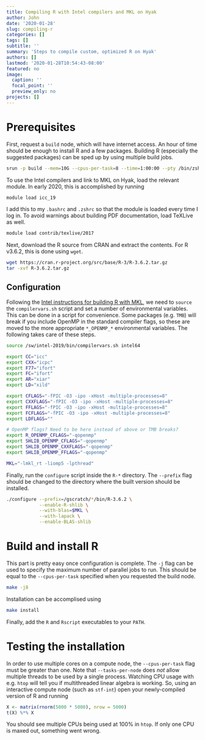 ```yaml
---
title: Compiling R with Intel compilers and MKL on Hyak
author: John
date: '2020-01-28'
slug: compiling-r
categories: []
tags: []
subtitle: ''
summary: 'Steps to compile custom, optimized R on Hyak'
authors: []
lastmod: '2020-01-28T10:54:43-08:00'
featured: no
image:
  caption: ''
  focal_point: ''
  preview_only: no
projects: []
---
```


# Prerequisites

First, request a `build` node, which will have internet access. An hour of time
should be enough to install R and a few packages. Building R (especially the
suggested packages) can be sped up by using multiple build jobs.

```bash
srun -p build --mem=10G --cpus-per-task=8 --time=1:00:00 --pty /bin/zsh
```

To use the Intel compilers and link to MKL on Hyak, load the relevant module. In
early 2020, this is accomplished by running

```bash
module load icc_19
```

I add this to my `.bashrc` and `.zshrc` so that the module is loaded every time
I log in. To avoid warnings about building PDF documentation, load TeXLive as
well.

```bash
module load contrib/texlive/2017
```

Next, download the R source from CRAN and extract the contents. For R v3.6.2, this is done using `wget`.

```bash
wget https://cran.r-project.org/src/base/R-3/R-3.6.2.tar.gz
tar -xvf R-3.6.2.tar.gz
```

## Configuration

Following the [Intel instructions for building R with
MKL](https://software.intel.com/en-us/articles/build-r-301-with-intel-c-compiler-and-intel-mkl-on-linux),
we need to `source` the `compilervars.sh` script and set a number of
environmental variables. This can be done in a script for convenience. Some
packages (e.g. `TMB`) will break if you include OpenMP in the standard compiler
flags, so these are moved to the more appropriate `*_OPENMP_*` environmental
variables. The following takes care of these steps.

```bash
source /sw/intel-2019/bin/compilervars.sh intel64

export CC="icc"
export CXX="icpc"
export F77="ifort"
export FC="ifort"
export AR="xiar"
export LD="xild"

export CFLAGS="-fPIC -O3 -ipo -xHost -multiple-processes=8"
export CXXFLAGS="-fPIC -O3 -ipo -xHost -multiple-processes=8"
export FFLAGS="-fPIC -O3 -ipo -xHost -multiple-processes=8"
export FCFLAGS="-fPIC -O3 -ipo -xHost -multiple-processes=8"
export LDFLAGS=""

# OpenMP flags? Need to be here instead of above or TMB breaks?
export R_OPENMP_CFLAGS="-qopenmp"
export SHLIB_OPENMP_CFLAGS="-qopenmp"
export SHLIB_OPENMP_CXXFLAGS="-qopenmp"
export SHLIB_OPENMP_FFLAGS="-qopenmp"

MKL="-lmkl_rt -liomp5 -lpthread"
```

Finally, run the `configure` script inside the `R-*` directory. The `--prefix`
flag should be changed to the directory where the built version should be
installed.

```bash
./configure --prefix=/gscratch/*/bin/R-3.6.2 \
            --enable-R-shlib \
            --with-blas=$MKL \
            --with-lapack \
            --enable-BLAS-shlib
```

# Build and install R

This part is pretty easy once configuration is complete. The `-j` flag can be
used to specify the maximum number of parallel jobs to run. This should be equal
to the `--cpus-per-task` specified when you requested the build node.

```bash
make -j8
```

Installation can be accomplised using

```bash
make install
```

Finally, add the `R` and `Rscript` executables to your `PATH`.

# Testing the installation

In order to use multiple cores on a compute node, the `--cpus-per-task` flag
must be greater than one. Note that `--tasks-per-node` does *not* allow multiple
threads to be used by a single process. Watching CPU usage with e.g. `htop` will
tell you if multithreaded linear algebra is working. So, using an interactive
compute node (such as `stf-int`) open your newly-compiled version of R and
running

```r
X <- matrix(rnorm(5000 * 5000), nrow = 5000)
t(X) %*% X
```

You should see multiple CPUs being used at 100% in `htop`. If only one CPU is maxed out, something went wrong.


